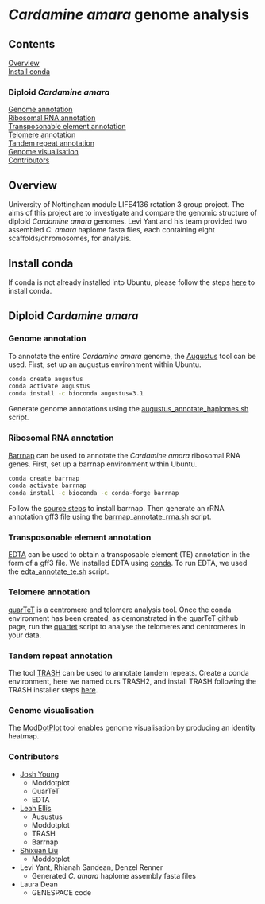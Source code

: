 # *Cardamine amara* genome analysis
## Contents
[Overview](#overview) <br/>
[Install conda](#install-conda) <br/>
### Diploid *Cardamine amara*
[Genome annotation](#genome-annotation) <br/>
[Ribosomal RNA annotation](#ribosomal-rna-annotation) <br/>
[Transposonable element annotation](#transposonable-element-annotation) <br/>
[Telomere annotation](#telomere-annotation) <br/>
[Tandem repeat annotation](#tandem-repeat-annotation) <br/>
[Genome visualisation](#genome-visualisation) <br/>
[Contributors](#contributors)

## Overview
University of Nottingham module LIFE4136 rotation 3 group project. The aims of this project are to investigate and compare the genomic structure of diploid *Cardamine amara* genomes. Levi Yant and his team provided two assembled *C. amara* haplome fasta files, each containing eight scaffolds/chromosomes, for analysis.

## Install conda
If conda is not already installed into Ubuntu, please follow the steps [here](https://docs.conda.io/projects/conda/en/stable/user-guide/install/linux.html) to install conda.

## Diploid *Cardamine amara*
### Genome annotation
To annotate the entire *Cardamine amara* genome, the [Augustus](https://github.com/Gaius-Augustus/Augustus/tree/master) tool can be used. First, set up an augustus environment within Ubuntu. 
```bash
conda create augustus
conda activate augustus
conda install -c bioconda augustus=3.1
```
Generate genome annotations using the [augustus_annotate_haplomes.sh](https://github.com/Leah31115/cardamine_amara_genome_analysis/blob/main/augustus_annotate_haplomes.sh) script.

### Ribosomal RNA annotation
[Barrnap](https://github.com/tseemann/barrnap) can be used to annotate the *Cardamine amara* ribosomal RNA genes. First, set up a barrnap environment within Ubuntu.
```bash
conda create barrnap
conda activate barrnap
conda install -c bioconda -c conda-forge barrnap
```
Follow the [source steps](https://github.com/tseemann/barrnap?tab=readme-ov-file#source) to install barrnap. Then generate an rRNA annotation gff3 file using the [barrnap_annotate_rrna.sh](https://github.com/Leah31115/cardamine_amara_genome_analysis/blob/main/barrnap_annotate_rrna.sh) script.

### Transposonable element annotation
[EDTA](https://github.com/oushujun/EDTA) can be used to obtain a transposable element (TE) annotation in the form of a gff3 file. We installed EDTA using [conda](https://github.com/oushujun/EDTA?tab=readme-ov-file#install-with-condamamba-linux64). To run EDTA, we used the [edta_annotate_te.sh](https://github.com/Leah31115/cardamine_amara_genome_analysis/blob/main/edta_annotate_te.sh) script.  

### Telomere annotation
[quarTeT](https://github.com/aaranyue/quarTeT) is a centromere and telomere analysis tool. Once the conda environment has been created, as demonstrated in the quarTeT github page, run the [quartet]() script to analyse the telomeres and centromeres in your data.  


### Tandem repeat annotation
The tool [TRASH](https://github.com/vlothec/TRASH) can be used to annotate tandem repeats. Create a conda environment, here we named ours TRASH2, and install TRASH following the TRASH installer steps [here](https://github.com/vlothec/TRASH?tab=readme-ov-file#installation).

### Genome visualisation
The [ModDotPlot](https://github.com/marbl/ModDotPlot?tab=readme-ov-file#about) tool enables genome visualisation by producing an identity heatmap.


### Contributors
- [Josh Young](https://github.com/mbxjy4)
  - Moddotplot
  - QuarTeT
  - EDTA
- [Leah Ellis](https://github.com/Leah31115)
  - Ausustus
  - Moddotplot
  - TRASH
  - Barrnap
- [Shixuan Liu]()
  - Moddotplot  
- Levi Yant, Rhianah Sandean, Denzel Renner
  - Generated *C. amara* haplome assembly fasta files
- Laura Dean
  - GENESPACE code  
